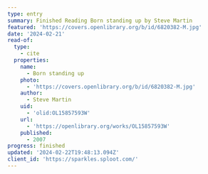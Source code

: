 ```yaml
---
type: entry
summary: Finished Reading Born standing up by Steve Martin
featured: 'https://covers.openlibrary.org/b/id/6820382-M.jpg'
date: '2024-02-21'
read-of:
  type:
    - cite
  properties:
    name:
      - Born standing up
    photo:
      - 'https://covers.openlibrary.org/b/id/6820382-M.jpg'
    author:
      - Steve Martin
    uid:
      - 'olid:OL15857593W'
    url:
      - 'https://openlibrary.org/works/OL15857593W'
    published:
      - 2007
progress: finished
updated: '2024-02-22T19:48:13.094Z'
client_id: 'https://sparkles.sploot.com/'
---
```


